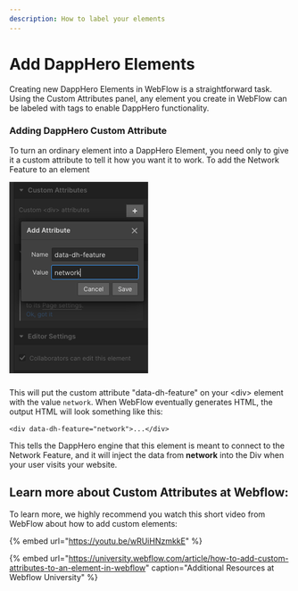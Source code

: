 ```yaml
---
description: How to label your elements
---
```


# Add DappHero Elements

Creating new DappHero Elements in WebFlow is a straightforward task. Using the Custom Attributes panel, any element you create in WebFlow can be labeled with tags to enable DappHero functionality.

### Adding DappHero Custom Attribute

To turn an ordinary element into a DappHero Element, you need only to give it a custom attribute to tell it how you want it to work. To add the Network Feature to an element  

![Add the &apos;data-dh-feature&apos; as the name](../../.gitbook/assets/screen-shot-2020-01-22-at-4.13.56-pm.png)

### 

This will put the custom attribute "data-dh-feature" on your &lt;div&gt; element with the value `network`. When WebFlow eventually generates HTML, the output HTML will look something like this: 

```markup
<div data-dh-feature="network">...</div>
```

This tells the DappHero engine that this element is meant to connect to the Network Feature, and it will inject the data from **network** into the Div when your user visits your website. 

## Learn more about Custom Attributes at Webflow:

To learn more, we highly recommend you watch this short video from WebFlow about how to add custom elements: 

{% embed url="https://youtu.be/wRUiHNzmkkE" %}

{% embed url="https://university.webflow.com/article/how-to-add-custom-attributes-to-an-element-in-webflow" caption="Additional Resources at Webflow University" %}

